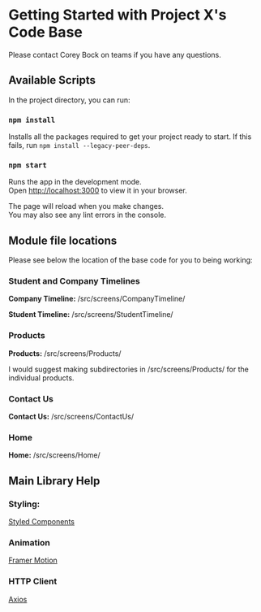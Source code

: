 # Getting Started with Project X's Code Base

Please contact Corey Bock on teams if you have any questions.

## Available Scripts

In the project directory, you can run:

### `npm install`

Installs all the packages required to get your project ready to start. If this fails, run `npm install --legacy-peer-deps`.

### `npm start`

Runs the app in the development mode.\
Open [http://localhost:3000](http://localhost:3000) to view it in your browser.

The page will reload when you make changes.\
You may also see any lint errors in the console.

## Module file locations

Please see below the location of the base code for you to being working:

### Student and Company Timelines

**Company Timeline:**  /src/screens/CompanyTimeline/

**Student Timeline:** /src/screens/StudentTimeline/

### Products

**Products:**  /src/screens/Products/

I would suggest making subdirectories in /src/screens/Products/ for the individual products.

### Contact Us

**Contact Us:**  /src/screens/ContactUs/

### Home

**Home:**  /src/screens/Home/


## Main Library Help

### Styling:
[Styled Components](https://styled-components.com/)

### Animation
[Framer Motion](https://www.framer.com/docs/)

### HTTP Client
[Axios](https://axios-http.com/docs/intro)